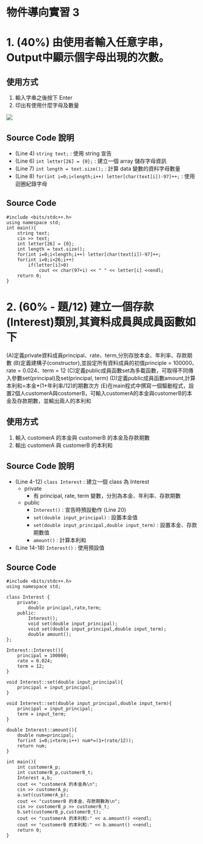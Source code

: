 物件導向實習 3
===

# 1. (40%) 由使用者輸入任意字串，Output中顯示個字母出現的次數。

## 使用方式

1. 輸入字串之後按下 Enter
2. 印出有使用什麼字母及數量

![](https://i.imgur.com/sukwPe4.png)

## Source Code 說明

- (Line 4) `string text;` : 使用 string 宣告
- (Line 6) `int letter[26] = {0};` : 建立一個 array 儲存字母資訊
- (Line 7) `int length = text.size();` : 計算 data 變數的資料字母數量
- (Line 8) `for(int i=0;i<length;i++) letter[char(text[i])-97]++;` : 使用迴圈紀錄字母

## Source Code

```c=
#include <bits/stdc++.h>
using namespace std;
int main(){
	string text;
	cin >> text;
	int letter[26] = {0};
	int length = text.size();
	for(int i=0;i<length;i++) letter[char(text[i])-97]++;
	for(int i=0;i<26;i++)
		if(letter[i]>0)
			cout << char(97+i) << " " << letter[i] <<endl;
	return 0;
}
```

# 2. (60% - 題/12) 建立一個存款(Interest)類別,其資料成員與成員函數如下
(A)定義private資料成員principal、rate、term,分別存放本金、年利率、存款期數 
(B)定義建構子(constructor),並設定所有資料成員的初值principle = 100000、rate = 0.024、term = 12 
\(C\)定義public成員函數set為多載函數，可取得不同傳入參數set(principal)及set(principal, term) 
(D)定義public成員函數amount,計算本利和=本金*(1+年利率/12)的期數次方 
(E)在main程式中撰寫一個驅動程式，設置2個人customerA與costomerB，可輸入customerA的本金與customerB的本金及存款期數，並輸出兩人的本利和

## 使用方式

1. 輸入 customerA 的本金與 customerB 的本金及存款期數
2. 輸出 customerA 與 customerB 的本利和

## Source Code 說明

- (Line 4-12) `class Interest` : 建立一個 class 為 Interest
    - private
        - 有 principal, rate, term 變數，分別為本金、年利率、存款期數
    - public
        - `Interest()` : 宣告時預設動作 (Line 20)
        - `set(double input_principal)` : 設置本金值
        - `set(double input_principal,double input_term)` : 設置本金、存款期數值
        - `amount()` : 計算本利和
- (Line 14-18) `Interest()` : 使用預設值

## Source Code

```c=
#include <bits/stdc++.h>
using namespace std;

class Interest {
	private:
		double principal,rate,term;
	public:
		Interest();
		void set(double input_principal);
		void set(double input_principal,double input_term);
		double amount();
};

Interest::Interest(){
	principal = 100000;
	rate = 0.024;
	term = 12;
}

void Interest::set(double input_principal){
	principal = input_principal;
}

void Interest::set(double input_principal,double input_term){
	principal = input_principal;
	term = input_term;
}

double Interest::amount(){
	double num=principal;
	for(int i=0;i<term;i++) num*=(1+(rate/12));
	return num;
}

int main(){
	int customerA_p;
	int customerB_p,customerB_t;
	Interest a,b;
	cout << "customerA 的本金為\n";
	cin >> customerA_p;
	a.set(customerA_p);
	cout << "customerB 的本金、存款期數為\n";
    cin >> customerB_p >> customerB_t;
    b.set(customerB_p,customerB_t);
    cout << "customerA 的本利和:" << a.amount() <<endl;
    cout << "customerB 的本利和:" << b.amount() <<endl;
	return 0;
}
```